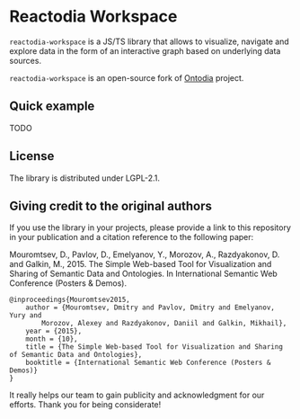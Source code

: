 # Reactodia Workspace

`reactodia-workspace` is a JS/TS library that allows to visualize, navigate and explore data in the form of an interactive graph based on underlying data sources.

`reactodia-workspace` is an open-source fork of [Ontodia](https://github.com/metaphacts/ontodia) project.

## Quick example

TODO

## License

The library is distributed under LGPL-2.1.

## Giving credit to the original authors

If you use the library in your projects, please provide a link to this repository in your publication and a citation reference to the following paper:

Mouromtsev, D., Pavlov, D., Emelyanov, Y., Morozov, A., Razdyakonov, D. and Galkin, M., 2015. The Simple Web-based Tool for Visualization and Sharing of Semantic Data and Ontologies. In International Semantic Web Conference (Posters & Demos).

```
@inproceedings{Mouromtsev2015,
    author = {Mouromtsev, Dmitry and Pavlov, Dmitry and Emelyanov, Yury and
        Morozov, Alexey and Razdyakonov, Daniil and Galkin, Mikhail},
    year = {2015},
    month = {10},
    title = {The Simple Web-based Tool for Visualization and Sharing of Semantic Data and Ontologies},
    booktitle = {International Semantic Web Conference (Posters & Demos)}
}
```

It really helps our team to gain publicity and acknowledgment for our efforts.
Thank you for being considerate!
